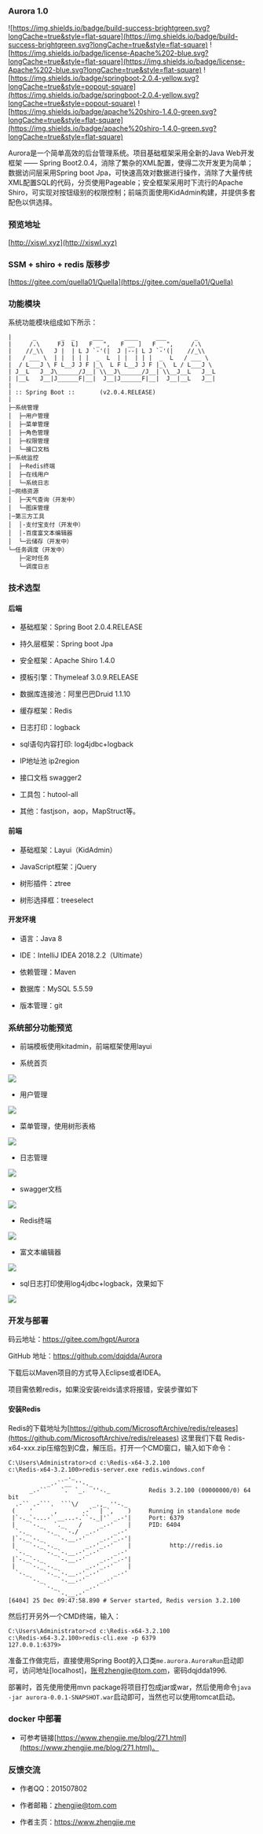 ### Aurora 1.0 
![https://img.shields.io/badge/build-success-brightgreen.svg?longCache=true&style=flat-square](https://img.shields.io/badge/build-success-brightgreen.svg?longCache=true&style=flat-square)
![https://img.shields.io/badge/license-Apache%202-blue.svg?longCache=true&style=flat-square](https://img.shields.io/badge/license-Apache%202-blue.svg?longCache=true&style=flat-square)
![https://img.shields.io/badge/springboot-2.0.4-yellow.svg?longCache=true&style=popout-square](https://img.shields.io/badge/springboot-2.0.4-yellow.svg?longCache=true&style=popout-square)
![https://img.shields.io/badge/apache%20shiro-1.4.0-green.svg?longCache=true&style=flat-square](https://img.shields.io/badge/apache%20shiro-1.4.0-green.svg?longCache=true&style=flat-square)

Aurora是一个简单高效的后台管理系统。项目基础框架采用全新的Java Web开发框架 —— Spring Boot2.0.4，消除了繁杂的XML配置，使得二次开发更为简单；数据访问层采用Spring boot Jpa，可快速高效对数据进行操作，消除了大量传统XML配置SQL的代码，分页使用Pageable；安全框架采用时下流行的Apache Shiro，可实现对按钮级别的权限控制；前端页面使用KidAdmin构建，并提供多套配色以供选择。
### 预览地址
[http://xiswl.xyz](http://xiswl.xyz)
### SSM + shiro + redis 版移步
[https://gitee.com/quella01/Quella](https://gitee.com/quella01/Quella)
<!--more-->
### 功能模块
系统功能模块组成如下所示：
```
|      _       _  _     ___      ____     ___        _
|     /.\     FJ  L]   F _ ",   F __ ]   F _ ",     /.\
|    //_\\   J |  | L J `-'(|  J |--| L J `-'(|    //_\\
|   / ___ \  | |  | | |  _  L  | |  | | |  _  L   / ___ \
|  / L___J \ F L__J J F |_\  L F L__J J F |_\  L / L___J \
| J__L   J__J\______/J__| \\__J\______/J__| \\__J__L   J__L
| |__L   J__|J______F|__|  J__|J______F|__|  J__|__L   J__|
|
| :: Spring Boot ::       (v2.0.4.RELEASE)
|
├─系统管理
│  ├─用户管理
│  ├─菜单管理
│  ├─角色管理
│  ├─权限管理
│  └─接口文档
├─系统监控
│  ├─Redis终端
│  ├─在线用户
│  └─系统日志
│─网络资源
│  ├─天气查询（开发中）
│  └─图床管理
│─第三方工具
│  │-支付宝支付（开发中）
│  │-百度富文本编辑器
│  └─云储存（开发中）
└─任务调度（开发中）
   ├─定时任务
   └─调度日志
```
### 技术选型
#### 后端

- 基础框架：Spring Boot 2.0.4.RELEASE

- 持久层框架：Spring boot Jpa

- 安全框架：Apache Shiro 1.4.0

- 摸板引擎：Thymeleaf 3.0.9.RELEASE

- 数据库连接池：阿里巴巴Druid 1.1.10

- 缓存框架：Redis

- 日志打印：logback

- sql语句内容打印: log4jdbc+logback

- IP地址池 ip2region

- 接口文档 swagger2

- 工具包：hutool-all

- 其他：fastjson，aop，MapStruct等。

#### 前端
 
- 基础框架：Layui（KidAdmin）

- JavaScript框架：jQuery

- 树形插件：ztree

- 树形选择框：treeselect

#### 开发环境

- 语言：Java 8

- IDE：IntelliJ IDEA 2018.2.2（Ultimate）

- 依赖管理：Maven

- 数据库：MySQL 5.5.59

- 版本管理：git

### 系统部分功能预览

- 前端模板使用kitadmin，前端框架使用layui

- 系统首页

![](https://i.imgur.com/LaU377e.png)

- 用户管理

![](https://i.imgur.com/ouBHhXm.jpg)

- 菜单管理，使用树形表格

![](https://i.imgur.com/GJw1PB9.png)

- 日志管理

![](https://i.imgur.com/rZbABhe.png)

- swagger文档

![](https://i.imgur.com/7uzRRq9.png)

- Redis终端

![](https://i.imgur.com/TvKl5SH.png)

- 富文本编辑器

![](https://i.imgur.com/NCvS23x.png)

- sql日志打印使用log4jdbc+logback，效果如下

![](https://i.imgur.com/R1xsFXk.jpg)

### 开发与部署

码云地址：https://gitee.com/hgpt/Aurora 

GitHub 地址：https://github.com/dqjdda/Aurora 

下载后以Maven项目的方式导入Eclipse或者IDEA。

项目需依赖redis，如果没安装reids请求将报错，安装步骤如下

#### 安装Redis

Redis的下载地址为[https://github.com/MicrosoftArchive/redis/releases](https://github.com/MicrosoftArchive/redis/releases)
这里我们下载 Redis-x64-xxx.zip压缩包到C盘，解压后。打开一个CMD窗口，输入如下命令：

```
C:\Users\Administrator>cd c:\Redis-x64-3.2.100
c:\Redis-x64-3.2.100>redis-server.exe redis.windows.conf
                _._
           _.-``__ ''-._
      _.-``    `.  `_.  ''-._           Redis 3.2.100 (00000000/0) 64 bit
  .-`` .-```.  ```\/    _.,_ ''-._
 (    '      ,       .-`  | `,    )     Running in standalone mode
 |`-._`-...-` __...-.``-._|'` _.-'|     Port: 6379
 |    `-._   `._    /     _.-'    |     PID: 6404
  `-._    `-._  `-./  _.-'    _.-'
 |`-._`-._    `-.__.-'    _.-'_.-'|
 |    `-._`-._        _.-'_.-'    |           http://redis.io
  `-._    `-._`-.__.-'_.-'    _.-'
 |`-._`-._    `-.__.-'    _.-'_.-'|
 |    `-._`-._        _.-'_.-'    |
  `-._    `-._`-.__.-'_.-'    _.-'
      `-._    `-.__.-'    _.-'
          `-._        _.-'
              `-.__.-'
[6404] 25 Dec 09:47:58.890 # Server started, Redis version 3.2.100 
```
然后打开另外一个CMD终端，输入：
```
C:\Users\Administrator>cd c:\Redis-x64-3.2.100
c:\Redis-x64-3.2.100>redis-cli.exe -p 6379
127.0.0.1:6379>
```
准备工作做完后，直接使用Spring Boot的入口类`me.aurora.AuroraRun`启动即可，访问地址[localhost]，账号zhengjie@tom.com，密码dqjdda1996.

部署时，首先使用使用mvn package将项目打包成jar或war，然后使用命令`java -jar aurora-0.0.1-SNAPSHOT.war`启动即可，当然也可以使用tomcat启动。

### docker 中部署
- 可参考链接[https://www.zhengjie.me/blog/271.html](https://www.zhengjie.me/blog/271.html)。

### 反馈交流

- 作者QQ：201507802

- 作者邮箱：zhengjie@tom.com

- 作者主页：https://www.zhengjie.me